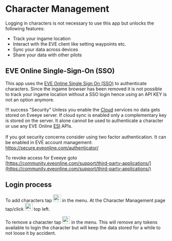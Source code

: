 # Character Management
Logging in characters is not necessary to use this app but unlocks the following features:

 - Track your ingame location
 - Interact with the EVE client like setting waypoints etc.
 - Sync your data across devices
 - Share your data with other pilots
<!-- - Display relayed ingame intel channel data -->

## EVE Online Single-Sign-On (SSO) 
This app uses the [EVE Online Single Sign On (SSO)](https://support.eveonline.com/hc/en-us/articles/205381192-Single-Sign-On-SSO-) to authenticate characters. Since the ingame browser has been removed it is not possible to track your ingame location without a SSO login hence using an API KEY is not an option anymore.

!!! success "Security"
    Unless you enable the [Cloud](https://eveeye.readthedocs.io/en/latest/sharing/cloud/) services no data gets stored on Eveeye server. If cloud sync is enabled only a complementary key is stored on the server. It alone cannot be used to authenticate a character or use any EVE Online [ESI](https://esi.evetech.net/) APIs.<br><br>If you got security concerns consider using two factor authentication. It can be enabled in EVE account management: <a href="https://secure.eveonline.com/authenticator/" target="_blank" style="text-decoration: none;">https://secure.eveonline.com/authenticator/</a>

To revoke access for Eveeye goto [https://community.eveonline.com/support/third-party-applications/](https://community.eveonline.com/support/third-party-applications/)

## Login process
To add characters tap <img src="https://raw.githubusercontent.com/Risingson/eedocs/master/docs/images/User-100_26_100_off.png" width="24" height="24" > in the menu.
At the Character Management page tap/click <img src="https://raw.githubusercontent.com/Risingson/eedocs/master/docs/images/Plus-100.png" width="24" height="24" > top left.

To remove a character tap <img src="https://raw.githubusercontent.com/Risingson/eedocs/master/docs/images/Minus-100.png" width="24" height="24" > in the menu. This will remove any tokens available to login the character but will keep the data stored for a while to not loose it by accident.

<!--stackedit_data:
eyJoaXN0b3J5IjpbLTE2ODUxNTY1NjYsLTU1NzUwMzUzMSwtOD
c0NzU5Mzk5LC0xNTIzMTgyMjc2LDEwNjM2NTEwMTEsLTEzOTEw
MjE0MTcsMTgzNTYzNDU2MSwtMzgwNDk4MDIwLDEyODY5MTk3OD
csMTIyNjk5NzcyOCwxNjc5NjY4MDkzXX0=
-->